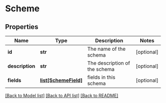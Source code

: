 # Scheme

## Properties
Name | Type | Description | Notes
------------ | ------------- | ------------- | -------------
**id** | **str** | The name of the schema | [optional] 
**description** | **str** | The description of the schema | [optional] 
**fields** | [**list[SchemeField]**](SchemeField.md) | fields in this schema | [optional] 

[[Back to Model list]](../README.md#documentation-for-models) [[Back to API list]](../README.md#documentation-for-api-endpoints) [[Back to README]](../README.md)


